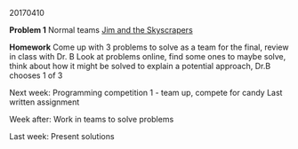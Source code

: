 20170410

**Problem 1**
Normal teams
[Jim and the Skyscrapers](https://www.hackerrank.com/challenges/jim-and-the-skyscrapers)

**Homework**
Come up with 3 problems to solve as a team for the final, review in class with Dr. B
Look at problems online, find some ones to maybe solve, think about how it might be solved to explain a potential approach, Dr.B chooses 1 of 3

Next week:
Programming competition 1 - team up, compete for candy
Last written assignment

Week after:
Work in teams to solve problems

Last week:
Present solutions
